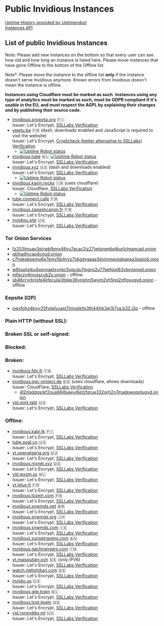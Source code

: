 # Public Invidious Instances

[Uptime History provided by Uptimerobot](https://uptime.invidio.us/)  
[Instances API](https://instances.invidio.us/)

## List of public Invidious Instances
Note: Please add new instances on the bottom so that every user can see how old and how long an instance is listed here. Please move instances that have gone Offline to the bottom of the Offline list.

Note²: Please move the instance to the offline list **only** if the instance doesn't serve Invidious anymore. Known errors from Invidious doesn't mean the instance is offline.

**Instances using Cloudflare must be marked as such.**
**Instances using any type of analytics must be marked as such, must be GDPR compliant if it's usable in the EU, and must respect the AGPL by explaining their changes and by publishing their source code.**

* [invidious.snopyta.org](https://invidious.snopyta.org/) 🇫🇮  
  Issuer: Let's Encrypt, [SSLLabs Verification](https://www.ssllabs.com/ssltest/analyze.html?d=invidious.snopyta.org)
* [yewtu.be](https://yewtu.be) 🇫🇷 (dash, downloads enabled and JavaScript is required to visit the website)  
  Issuer: Let's Encrypt, [Cryptcheck (better alternative to SSLLabs) Verification](https://cryptcheck.fr/https/yewtu.be)
  - [![Uptime Robot status](https://img.shields.io/uptimerobot/status/m783898765-2a4efa67aa8d1c7be6b1dd9d)](https://status.unixfox.eu/783898765)
* [invidious.tube](https://invidious.tube/) 🇳🇱  [![Uptime Robot status](https://img.shields.io/uptimerobot/status/m785789197-f3d9d125d986bcc9664df1da?style=social)](https://status.invidious.tube)  
  Issuer: Let's Encrypt, [SSLLabs Verification](https://www.ssllabs.com/ssltest/analyze.html?d=invidious.tube)
* [invidious.xyz](https://invidious.xyz) 🇺🇸 (dash and downloads enabled)  
  Issuer: Let's Encrypt, [SSLLabs Verification](https://www.ssllabs.com/ssltest/analyze.html?d=invidious.xyz)
  - [![Uptime Robot status](https://img.shields.io/uptimerobot/status/m785826809-32636456cfcf403d7066cba6)](https://status.invidious.xyz/785826809)
* [invidious.kavin.rocks](https://invidious.kavin.rocks) 🇮🇳 (uses cloudflare)  
  Issuer: Cloudflare, [SSLLabs Verification](https://www.ssllabs.com/ssltest/analyze.html?d=invidious.kavin.rocks)
  - [![Uptime Robot status](https://img.shields.io/uptimerobot/status/m786132664-f9fa738fba1c4dc2f7364f71)](https://status.kavin.rocks/786132664)
* [tube.connect.cafe](https://tube.connect.cafe) 🇫🇷   
  Issuer: Let's Encrypt, [SSLLabs Verification](https://www.ssllabs.com/ssltest/analyze.html?d=tube.connect.cafe)
* [invidious.zapashcanon.fr](https://invidious.zapashcanon.fr) 🇫🇷  
  Issuer: Let's Encrypt, [SSLLabs Verification](https://www.ssllabs.com/ssltest/analyze.html?d=invidious.zapashcanon.fr)
* [invidiou.site](https://invidiou.site/) 🇺🇸  
  Issuer: Let's Encrypt, [SSLLabs Verification](https://www.ssllabs.com/ssltest/analyze.html?d=invidiou.site)


### Tor Onion Services
* [fz253lmuao3strwbfbmx46yu7acac2jz27iwtorgmbqlkurlclmancad.onion](http://fz253lmuao3strwbfbmx46yu7acac2jz27iwtorgmbqlkurlclmancad.onion/)
* [qklhadlycap4cnod.onion](http://qklhadlycap4cnod.onion/)
* [c7hqkpkpemu6e7emz5b4vyz7idjgdvgaaa3dyimmeojqbgpea3xqjoid.onion](http://c7hqkpkpemu6e7emz5b4vyz7idjgdvgaaa3dyimmeojqbgpea3xqjoid.onion)
* [w6ijuptxiku4xpnnaetxvnkc5vqcdu7mgns2u77qefoixi63vbvnpnqd.onion](http://w6ijuptxiku4xpnnaetxvnkc5vqcdu7mgns2u77qefoixi63vbvnpnqd.onion/)
* [mfqczy4mysscub2s.onion](http://mfqczy4mysscub2s.onion/) - offline
* [sb46cryrbrjsfe4kfeculaj3tpke36ynstjm5wym2yh5ng2nflgyugyd.onion](http://sb46cryrbrjsfe4kfeculaj3tpke36ynstjm5wym2yh5ng2nflgyugyd.onion) - offline

### Eepsite (I2P)
* [owxfohz4kjyv25fvlqilyxast7inivgiktls3th44jhk3ej3i7ya.b32.i2p](http://owxfohz4kjyv25fvlqilyxast7inivgiktls3th44jhk3ej3i7ya.b32.i2p) - offline


### Plain HTTP (without SSL):



### Broken SSL or self-signed:



### Blocked:



### Broken:
* [invidious.fdn.fr](https://invidious.fdn.fr/) :fr:  
  Issuer: Let's Encrypt, [SSLLabs Verification](https://www.ssllabs.com/ssltest/analyze.html?d=invidious.fdn.fr)
* [invidious.ggc-project.de](https://invidious.ggc-project.de) 🇩🇪  (uses cloudflare, allows downloads)  
  Issuer: CloudFlare, [SSLLabs Verification](https://www.ssllabs.com/ssltest/analyze.html?d=invidious.ggc-project.de)
  - [4l2dgddgsrkf2ous66i6seeyi6etzfgrue332grh2n7madpwopotugyd.onion](http://4l2dgddgsrkf2ous66i6seeyi6etzfgrue332grh2n7madpwopotugyd.onion)
* [vid.mint.lgbt](https://vid.mint.lgbt/) 🇺🇸  
  Issuer: Let's Encrypt, [SSLLabs Verification](https://www.ssllabs.com/ssltest/analyze.html?d=vid.mint.lgbt)

### Offline:
* [invidious.kabi.tk](https://invidious.kabi.tk) 🇫🇮  
  Issuer: Let's Encrypt, [SSLLabs Verification](https://www.ssllabs.com/ssltest/analyze.html?d=invidious.kabi.tk)
* [tube.poal.co](https://tube.poal.co) 🇺🇸  
  Issuer: Let's Encrypt, [SSLLabs Verification](https://www.ssllabs.com/ssltest/analyze.html?d=tube.poal.co)
* [yt.openalgeria.org](https://yt.openalgeria.org) 🇩🇿  
  Issuer: Let's Encrypt, [SSLLabs Verification](https://www.ssllabs.com/ssltest/analyze.html?d=yt.openalgeria.org)
* [invidious.nixnet.xyz](https://invidious.nixnet.xyz) 🇩🇪  
  Issuer: Let's Encrypt, [SSLLabs Verification](https://www.ssllabs.com/ssltest/analyze.html?d=invidious.nixnet.xyz)
* [vid.wxzm.sx](https://vid.wxzm.sx/) 🇳🇱  
  Issuer: Let's Encrypt, [SSLLabs Verification](https://www.ssllabs.com/ssltest/analyze.html?d=vid.wxzm.sx)
* [yt.lelux.fi](https://yt.lelux.fi/) 🇫🇷  
  Issuer: Let's Encrypt, [SSLLabs Verification](https://www.ssllabs.com/ssltest/analyze.html?d=yt.lelux.fi)
* [invidious.tozein.com](https://invidious.tozein.com) 🇫🇷  
  Issuer: Let's Encrypt, [SSLLabs Verification](https://www.ssllabs.com/ssltest/analyze.html?d=invidious.tozein.com)
* [invidious.snwmds.net](https://invidious.snwmds.net/) 🇧🇷  
  Issuer: Let's Encrypt, [SSLLabs Verification](https://www.ssllabs.com/ssltest/analyze.html?d=invidious.snwmds.net)
* [invidious.snwmds.org](https://invidious.snwmds.org/) 🇯🇵  
  Issuer: Let's Encrypt, [SSLLabs Verification](https://www.ssllabs.com/ssltest/analyze.html?d=invidious.snwmds.org)
* [invidious.snwmds.com](https://invidious.snwmds.com/) 🇮🇪  
  Issuer: Let's Encrypt, [SSLLabs Verification](https://www.ssllabs.com/ssltest/analyze.html?d=invidious.snwmds.com)
* [invidious.sunsetravens.com](https://invidious.sunsetravens.com/) 🇦🇺  
  Issuer: Let's Encrypt, [SSLLabs Verification](https://www.ssllabs.com/ssltest/analyze.html?d=invidious.sunsetravens.com)
* [invidious.gachirangers.com](https://invidious.gachirangers.com/) 🇮🇳  
  Issuer: Let's Encrypt, [SSLLabs Verification](https://www.ssllabs.com/ssltest/analyze.html?d=invidious.gachirangers.com)
* [yt.maisputain.ovh](https://yt.maisputain.ovh) 🇩🇪  (only IPV6)  
  Issuer: Let's Encrypt, [SSLLabs Verification](https://www.ssllabs.com/ssltest/analyze.html?d=yt.maisputain.ovh)
* [watch.nettohikari.com](https://watch.nettohikari.com/) 🇩🇪  
  Issuer: Let's Encrypt, [SSLLabs Verification](https://www.ssllabs.com/ssltest/analyze.html?d=watch.nettohikari.com)
* [invidio.us](https://invidio.us) 🇺🇸  
  Issuer: Let's Encrypt, [SSLLabs Verification](https://www.ssllabs.com/ssltest/analyze.html?d=invidio.us)
* [invidious.glie.town](https://invidious.glie.town/) 🇳🇱  
  Issuer: Let's Encrypt, [SSLLabs Verification](https://www.ssllabs.com/ssltest/analyze.html?d=invidious.glie.town)
* [invidious.toot.koeln](https://invidious.toot.koeln) 🇩🇪  
  Issuer: Let's Encrypt, [SSLLabs Verification](https://www.ssllabs.com/ssltest/analyze.html?d=invidious.toot.koeln)
* [vid.rororobby.ml](https://vid.rororobby.ml/) 🇺🇸  
  Issuer: Let's Encrypt, [SSLLabs Verification](https://www.ssllabs.com/ssltest/analyze.html?d=vid.rororobby.ml)